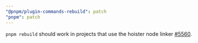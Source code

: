 ```yaml
---
"@pnpm/plugin-commands-rebuild": patch
"pnpm": patch
---
```


`pnpm rebuild` should work in projects that use the hoister node linker [#5560](https://github.com/pnpm/pnpm/issues/5560).
